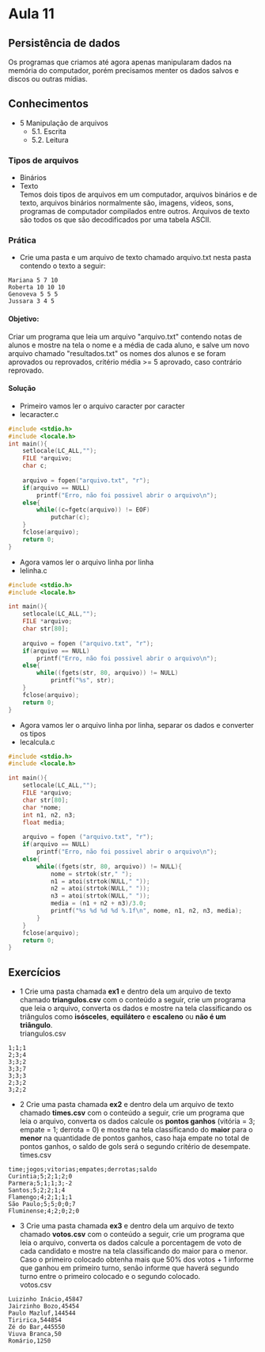 # Aula 11
## Persistência de dados
Os programas que criamos até agora apenas manipularam dados na memória do computador, porém precisamos menter os dados salvos e discos ou outras mídias.
## Conhecimentos
- 5 Manipulação de arquivos
	- 5.1. Escrita
	- 5.2. Leitura

### Tipos de arquivos
- Binários
- Texto
<br>Temos dois tipos de arquivos em um computador, arquivos binários e de texto, arquivos binários normalmente são, imagens, vídeos, sons, programas de computador compilados entre outros. Arquivos de texto são todos os que são decodificados por uma tabela ASCII.

### Prática
- Crie uma pasta e um arquivo de texto chamado arquivo.txt nesta pasta contendo o texto a seguir:
```
Mariana 5 7 10
Roberta 10 10 10
Genoveva 5 5 5
Jussara 3 4 5
```
#### Objetivo:
Criar um programa que leia um arquivo "arquivo.txt" contendo notas de alunos e mostre na tela o nome e a média de cada aluno, e salve um novo arquivo chamado "resultados.txt" os nomes dos alunos e se foram aprovados ou reprovados, critério média >= 5 aprovado, caso contrário reprovado.
#### Solução
- Primeiro vamos ler o arquivo caracter por caracter
- lecaracter.c
```c
#include <stdio.h>
#include <locale.h>
int main(){
    setlocale(LC_ALL,"");
    FILE *arquivo;
    char c;
    
    arquivo = fopen("arquivo.txt", "r");
    if(arquivo == NULL)
        printf("Erro, não foi possivel abrir o arquivo\n");
    else{
        while((c=fgetc(arquivo)) != EOF)
            putchar(c);
    }
    fclose(arquivo);
    return 0;
}
```
- Agora vamos ler o arquivo linha por linha
- lelinha.c
```c
#include <stdio.h>
#include <locale.h>

int main(){
	setlocale(LC_ALL,"");
	FILE *arquivo;
	char str[80];
	
	arquivo = fopen ("arquivo.txt", "r");
	if(arquivo == NULL)
		printf("Erro, não foi possivel abrir o arquivo\n");
	else{
		while((fgets(str, 80, arquivo)) != NULL)
  			printf("%s", str);
	}
	fclose(arquivo);
	return 0;
}
```
- Agora vamos ler o arquivo linha por linha, separar os dados e converter os tipos
- lecalcula.c
```c
#include <stdio.h>
#include <locale.h>

int main(){
	setlocale(LC_ALL,"");
	FILE *arquivo;
	char str[80];
	char *nome;
	int n1, n2, n3;
	float media;
	
	arquivo = fopen ("arquivo.txt", "r");
	if(arquivo == NULL)
		printf("Erro, não foi possivel abrir o arquivo\n");
	else{
		while((fgets(str, 80, arquivo)) != NULL){
			nome = strtok(str," ");
			n1 = atoi(strtok(NULL," "));
			n2 = atoi(strtok(NULL," "));
			n3 = atoi(strtok(NULL," "));
			media = (n1 + n2 + n3)/3.0;
			printf("%s %d %d %d %.1f\n", nome, n1, n2, n3, media);
		}
	}
	fclose(arquivo);
	return 0;
}
```
## Exercícios
- 1 Crie uma pasta chamada **ex1** e dentro dela um arquivo de texto chamado **triangulos.csv** com o conteúdo a seguir, crie um programa que leia o arquivo, converta os dados e mostre na tela classificando os triângulos como **isósceles**, **equilátero** e **escaleno** ou **não é um triângulo**.
<br>triangulos.csv
```csv
1;1;1
2;3;4
3;3;2
3;3;7
3;3;3
2;3;2
3;2;2
```

- 2 Crie uma pasta chamada **ex2** e dentro dela um arquivo de texto chamado **times.csv** com o conteúdo a seguir, crie um programa que leia o arquivo, converta os dados calcule os **pontos ganhos** (vitória = 3; empate = 1; derrota = 0) e mostre na tela classificando do **maior** para o **menor** na quantidade de pontos ganhos, caso haja empate no total de pontos ganhos, o saldo de gols será o segundo critério de desempate.
<br>times.csv
```csv
time;jogos;vitorias;empates;derrotas;saldo
Curintia;5;2;1;2;0
Parmera;5;1;1;3;-2
Santos;5;2;2;1;4
Flamengo;4;2;1;1;1
São Paulo;5;5;0;0;7
Fluminense;4;2;0;2;0
```

- 3 Crie uma pasta chamada **ex3** e dentro dela um arquivo de texto chamado **votos.csv** com o conteúdo a seguir, crie um programa que leia o arquivo, converta os dados calcule a porcentagem de voto de cada candidato e mostre na tela classificando do maior para o menor. Caso o primeiro colocado obtenha mais que 50% dos votos + 1 informe que ganhou em primeiro turno, senão informe que haverá segundo turno entre o primeiro colocado e o segundo colocado.
<br>votos.csv
```csv
Luizinho Inácio,45847
Jairzinho Bozo,45454
Paulo Mazluf,144544
Tiririca,544854
Zé do Bar,445550
Viuva Branca,50
Romário,1250
```